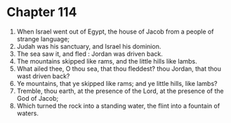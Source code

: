 # Chapter 114

1. When Israel went out of Egypt, the house of Jacob from a people of strange language;
2. Judah was his sanctuary, and Israel his dominion.
3. The sea saw it, and fled : Jordan was driven back.
4. The mountains skipped like rams, and the little hills like lambs.
5. What ailed thee, O thou sea, that thou fleddest? thou Jordan, that thou wast driven back?
6. Ye mountains, that ye skipped like rams; and ye little hills, like lambs?
7. Tremble, thou earth, at the presence of the Lord, at the presence of the God of Jacob;
8. Which turned the rock into a standing water, the flint into a fountain of waters.

